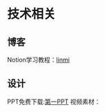 # 技术相关
## 博客
Notion学习教程：[linmi](https://linmi.cc/)


## 设计
PPT免费下载:[第一PPT](http://www.1ppt.com/)
视频素材：


